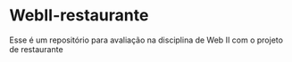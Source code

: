 # WebII-restaurante
Esse é um repositório para avaliação na disciplina de Web II com o projeto de restaurante
